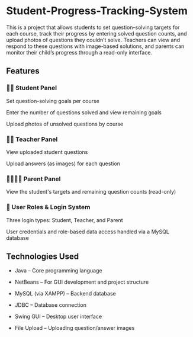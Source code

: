 # Student-Progress-Tracking-System

This is a project that allows students to set question-solving targets for each course, track their progress by entering solved question counts, and upload photos of questions they couldn’t solve. Teachers can view and respond to these questions with image-based solutions, and parents can monitor their child’s progress through a read-only interface.


## Features 
### 👩‍🎓 Student Panel

Set question-solving goals per course

Enter the number of questions solved and view remaining goals

Upload photos of unsolved questions by course

### 👨‍🏫 Teacher Panel

View uploaded student questions

Upload answers (as images) for each question

### 👨‍👩‍👧‍👦 Parent Panel

View the student's targets and remaining question counts (read-only)

### 🔐 User Roles & Login System

Three login types: Student, Teacher, and Parent

User credentials and role-based data access handled via a MySQL database


## Technologies Used
- Java – Core programming language

- NetBeans – For GUI development and project structure

- MySQL (via XAMPP) – Backend database

- JDBC – Database connection

- Swing GUI – Desktop user interface

- File Upload – Uploading question/answer images
